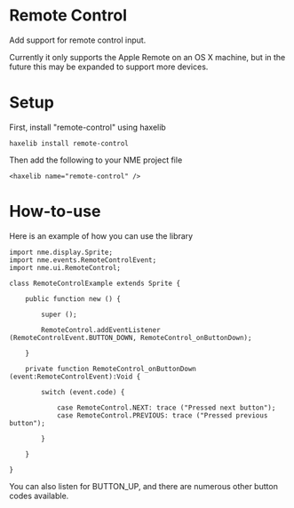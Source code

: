 Remote Control
==============

Add support for remote control input.

Currently it only supports the Apple Remote on an OS X machine, but in the future this may be expanded to support more devices.


Setup
=====

First, install "remote-control" using haxelib

    haxelib install remote-control

Then add the following to your NME project file

    <haxelib name="remote-control" />


How-to-use
==========

Here is an example of how you can use the library

    import nme.display.Sprite;
    import nme.events.RemoteControlEvent;
    import nme.ui.RemoteControl;
    
    class RemoteControlExample extends Sprite {
    	
    	public function new () {
    		
    		super ();
    
    		RemoteControl.addEventListener (RemoteControlEvent.BUTTON_DOWN, RemoteControl_onButtonDown);
    		
    	}
    	
    	private function RemoteControl_onButtonDown (event:RemoteControlEvent):Void {
    		
    		switch (event.code) {
    			
    			case RemoteControl.NEXT: trace ("Pressed next button");
    			case RemoteControl.PREVIOUS: trace ("Pressed previous button");
    		
    		}
    	
    	}
    	
    }

You can also listen for BUTTON_UP, and there are numerous other button codes available.